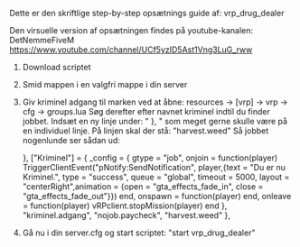Dette er den skriftlige step-by-step opsætnings guide af: vrp_drug_dealer

Den virsuelle version af opsætningen findes på youtube-kanalen: DetNemmeFiveM
https://www.youtube.com/channel/UCf5yzID5Ast1Vng3LuG_rww 

1. Download scriptet

2. Smid mappen i en valgfri mappe i din server

3. Giv kriminel adgang til marken ved at åbne: resources -> [vrp] -> vrp -> cfg -> groups.lua
Søg derefter efter navnet kriminel indtil du finder jobbet. 
Indsæt en ny linje under: "   },   " som meget gerne skulle være på en individuel linje. 
På linjen skal der stå: "harvest.weed"
Så jobbet nogenlunde ser sådan ud:

	},
		["Kriminel"] = {
		_config = {
	    gtype = "job",
		onjoin = function(player)
			TriggerClientEvent("pNotify:SendNotification", player,{text = "Du er nu Kriminel.", type = "success", queue = "global", timeout = 5000, layout = "centerRight",animation = {open = "gta_effects_fade_in", close = "gta_effects_fade_out"}})
		end,
		onspawn = function(player) end,
		onleave = function(player) vRPclient.stopMission(player) end
		},
		"kriminel.adgang",
		"nojob.paycheck",
		"harvest.weed"
	},

4. Gå nu i din server.cfg og start scriptet: "start vrp_drug_dealer"